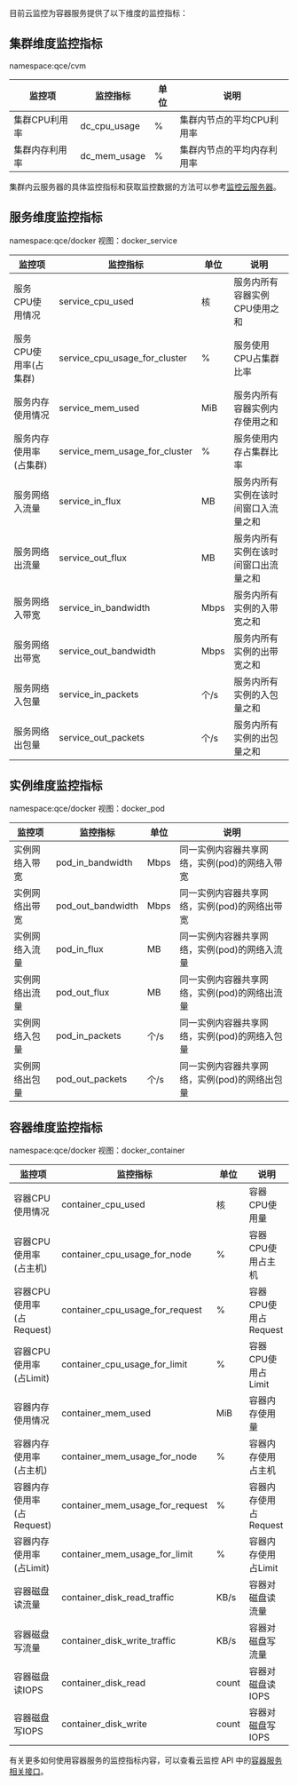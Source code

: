 

目前云监控为容器服务提供了以下维度的监控指标：

## 集群维度监控指标

namespace:qce/cvm

| 监控项      | 监控指标         | 单位   | 说明             |
| -------- | ------------ | ---- | -------------- |
| 集群CPU利用率 | dc_cpu_usage | %    | 集群内节点的平均CPU利用率 |
| 集群内存利用率  | dc_mem_usage | %    | 集群内节点的平均内存利用率  |

集群内云服务器的具体监控指标和获取监控数据的方法可以参考[监控云服务器](https://cloud.tencent.com/document/product/213/5178)。

## 服务维度监控指标

namespace:qce/docker
视图：docker_service

| 监控项           | 监控指标                          | 单位   | 说明                 |
| ------------- | ----------------------------- | ---- | ------------------ |
| 服务CPU使用情况     | service_cpu_used              | 核    | 服务内所有容器实例CPU使用之和   |
| 服务CPU使用率(占集群) | service_cpu_usage_for_cluster | %    | 服务使用CPU占集群比率       |
| 服务内存使用情况      | service_mem_used              | MiB  | 服务内所有容器实例内存使用之和    |
| 服务内存使用率(占集群)  | service_mem_usage_for_cluster | %    | 服务使用内存占集群比率        |
| 服务网络入流量       | service_in_flux               | MB   | 服务内所有实例在该时间窗口入流量之和 |
| 服务网络出流量       | service_out_flux              | MB   | 服务内所有实例在该时间窗口出流量之和 |
| 服务网络入带宽       | service_in_bandwidth          | Mbps | 服务内所有实例的入带宽之和      |
| 服务网络出带宽       | service_out_bandwidth         | Mbps | 服务内所有实例的出带宽之和      |
| 服务网络入包量       | service_in_packets            | 个/s  | 服务内所有实例的入包量之和      |
| 服务网络出包量       | service_out_packets           | 个/s  | 服务内所有实例的出包量之和      |

## 实例维度监控指标

namespace:qce/docker
视图：docker_pod

| 监控项     | 监控指标              | 单位   | 说明                        |
| ------- | ----------------- | ---- | ------------------------- |
| 实例网络入带宽 | pod_in_bandwidth  | Mbps | 同一实例内容器共享网络，实例(pod)的网络入带宽 |
| 实例网络出带宽 | pod_out_bandwidth | Mbps | 同一实例内容器共享网络，实例(pod)的网络出带宽 |
| 实例网络入流量 | pod_in_flux       | MB   | 同一实例内容器共享网络，实例(pod)的网络入流量 |
| 实例网络出流量 | pod_out_flux      | MB   | 同一实例内容器共享网络，实例(pod)的网络出流量 |
| 实例网络入包量 | pod_in_packets    | 个/s  | 同一实例内容器共享网络，实例(pod)的网络入包量 |
| 实例网络出包量 | pod_out_packets   | 个/s  | 同一实例内容器共享网络，实例(pod)的网络出包量 |

## 容器维度监控指标

namespace:qce/docker
视图：docker_container

| 监控项                | 监控指标                            | 单位    | 说明              |
| ------------------ | ------------------------------- | ----- | --------------- |
| 容器CPU使用情况          | container_cpu_used              | 核     | 容器CPU使用量        |
| 容器CPU使用率(占主机)      | container_cpu_usage_for_node    | %     | 容器CPU使用占主机      |
| 容器CPU使用率(占Request) | container_cpu_usage_for_request | %     | 容器CPU使用占Request |
| 容器CPU使用率(占Limit)   | container_cpu_usage_for_limit   | %     | 容器CPU使用占Limit   |
| 容器内存使用情况           | container_mem_used              | MiB   | 容器内存使用量         |
| 容器内存使用率(占主机)       | container_mem_usage_for_node    | %     | 容器内存使用占主机       |
| 容器内存使用率(占Request)  | container_mem_usage_for_request | %     | 容器内存使用占Request  |
| 容器内存使用率(占Limit)    | container_mem_usage_for_limit   | %     | 容器内存使用占Limit    |
| 容器磁盘读流量            | container_disk_read_traffic     | KB/s  | 容器对磁盘读流量        |
| 容器磁盘写流量            | container_disk_write_traffic    | KB/s  | 容器对磁盘写流量        |
| 容器磁盘读IOPS          | container_disk_read             | count | 容器对磁盘读IOPS      |
| 容器磁盘写IOPS          | container_disk_write            | count | 容器对磁盘写IOPS      |

有关更多如何使用容器服务的监控指标内容，可以查看云监控 API 中的[容器服务相关接口](https://cloud.tencent.com/document/product/248/11016)。
